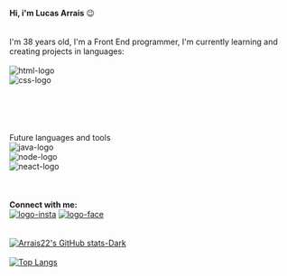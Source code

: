 <strong> Hi, i'm Lucas Arrais</strong> :wink:
<br>
<br>  
I'm 38 years old, I'm a Front End programmer, I'm currently learning and creating projects in languages:
<br>  
<img src="https://img.shields.io/badge/HTML5-E34F26?style=for-the-badge&logo=html5&logoColor=white" alt="html-logo" />
<br>
<img src="https://img.shields.io/badge/CSS3-1572B6?style=for-the-badge&logo=css3&logoColor=white" alt="css-logo" />
<br>
<br>
<br>
<br>
<br>
<br>
Future languages and tools
<br>
<img src="https://img.shields.io/badge/JavaScript-F7DF1E?style=for-the-badge&logo=javascript&logoColor=black" alt="java-logo" />
<br>
<img src="https://img.shields.io/badge/Node.js-43853D?style=for-the-badge&logo=node.js&logoColor=white" alt="node-logo" />
<br>
<img src="https://img.shields.io/badge/React_Native-20232A?style=for-the-badge&logo=react&logoColor=61DAFB" alt="neact-logo" />
<br>
<br>
<br>
<br>
<strong> Connect with me:</strong>
<br>
<a href="https://www.instagram.com/lucas.arrais/"><img src="https://img.shields.io/badge/Instagram-E4405F?style=for-the-badge&logo=instagram&logoColor=white" alt="logo-insta" /></a> <a href="https://www.facebook.com/lucas.arrais.35"><img src="https://img.shields.io/badge/Facebook-1877F2?style=for-the-badge&logo=facebook&logoColor=white" alt="logo-face" /></a> 
<br>
<br>
<br> 
[![Arrais22's GitHub stats-Dark](https://github-readme-stats.vercel.app/api?username=Arrais22&show_icons=true&theme=dark#gh-dark-mode-only)](https://github.com/Arrais22)
<br>
<br>
[![Top Langs](https://github-readme-stats.vercel.app/api/top-langs/?username=Arrais22&size_weight=0.5&count_weight=0.5)](https://github.com/anuraghazra/github-readme-stats)
